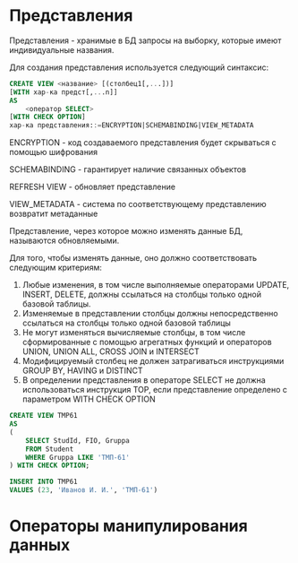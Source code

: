 # Представления

Представления - хранимые в БД запросы на выборку, которые имеют индивидуальные названия.

Для создания представления используется следующий синтаксис:

```sql
CREATE VIEW <название> [(столбец1[,...])]
[WITH хар-ка предст[,...n]]
AS
    <оператор SELECT>
[WITH CHECK OPTION]
хар-ка представления::=ENCRYPTION|SCHEMABINDING|VIEW_METADATA
```

ENCRYPTION - код создаваемого представления будет скрываться с помощью шифрования

SCHEMABINDING - гарантирует наличие связанных объектов

REFRESH VIEW - обновляет представление

VIEW_METADATA - система по соответствующему представлению возвратит метаданные

Представление, через которое можно изменять данные БД, называются обновляемыми.

Для того, чтобы изменять данные, оно должно соответствовать следующим критериям:

1. Любые изменения, в том числе выполняемые операторами UPDATE, INSERT, DELETE, должны ссылаться на столбцы только одной базовой таблицы.
2. Изменяемые в представлении столбцы должны непосредственно ссылаться на столбцы только одной базовой таблицы
3. Не могут изменяться вычисляемые столбцы, в том числе сформированные с помощью агрегатных функций и операторов UNION, UNION ALL, CROSS JOIN и INTERSECT
4. Модифицируемый столбец не должен затрагиваться инструкциями GROUP BY, HAVING и DISTINCT
5. В определении представления в операторе SELECT не должна использоваться инструкция TOP, если представление определено с параметром WITH CHECK OPTION

```sql
CREATE VIEW TMP61
AS
(
    SELECT StudId, FIO, Gruppa
    FROM Student
    WHERE Gruppa LIKE 'ТМП-61'
) WITH CHECK OPTION;
```

```sql
INSERT INTO TMP61
VALUES (23, 'Иванов И. И.', 'ТМП-61')
```

# Операторы манипулирования данных
